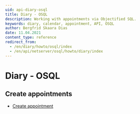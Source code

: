 ```yaml
---
uid: api-diary-osql
title: Diary - OSQL
description: Working with appointments via Objectified SQL.
keywords: diary, calendar, appointment, API, OSQL
author: Bergfrid Skaara Dias
date: 11.04.2021
content_type: reference
redirect_from:
  - /en/diary/howto/osql/index
  - /en/api/netserver/osql/howto/diary/index
---
```


# Diary - OSQL

## Create appointments

* [Create appointment][1]

<!-- Referenced links -->
[1]: create-apt-osql.md
